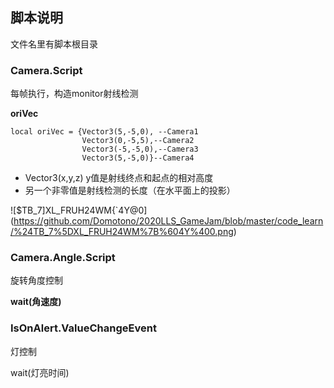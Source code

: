 ## 脚本说明

文件名里有脚本根目录



### Camera.Script

每帧执行，构造monitor射线检测



**oriVec**

```
local oriVec = {Vector3(5,-5,0), --Camera1
				Vector3(0,-5,5),--Camera2
				Vector3(-5,-5,0),--Camera3
				Vector3(5,-5,0)}--Camera4
```

+ Vector3(x,y,z) y值是射线终点和起点的相对高度
+ 另一个非零值是射线检测的长度（在水平面上的投影）

![$TB_7]XL_FRUH24WM{`4Y@0](https://github.com/Domotono/2020LLS_GameJam/blob/master/code_learn/%24TB_7%5DXL_FRUH24WM%7B%604Y%400.png)



### Camera.Angle.Script

旋转角度控制

**wait(角速度)**



### IsOnAlert.ValueChangeEvent

灯控制

wait(灯亮时间)
